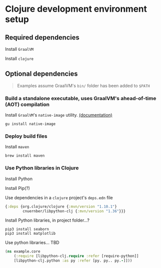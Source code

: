 # Clojure development environment setup

## Required dependencies

Install `GraalVM`

Install `clojure`

## Optional dependencies

> Examples assume GraalVM's `bin/` folder has been added to `$PATH`

### Build a standalone executable, uses GraalVM's ahead-of-time (AOT) compilation

Install `GraalVM`'s `native-image` utility. [(documentation)](https://www.graalvm.org/docs/reference-manual/native-image/#install-native-image)

```shell
gu install native-image
```

### Deploy build files

Install `maven`

```shell
brew install maven
```

### Use Python libraries in Clojure

Install Python

Install Pip(?)

Use dependencies in a `clojure` project's `deps.edn` file

```clojure
{:deps {org.clojure/clojure {:mvn/version "1.10.1"}
        cnuernber/libpython-clj {:mvn/version "1.36"}}}
```

Install Python libraries, in project folder...?

```shell
pip3 install seaborn
pip3 install matplotlib
```

Use python libraries... TBD

```clojure
(ns example.core
    (:require [libpython-clj.require :refer [require-python]]
    [libpython-clj.python :as py :refer [py. py.. py.-]]))
```
